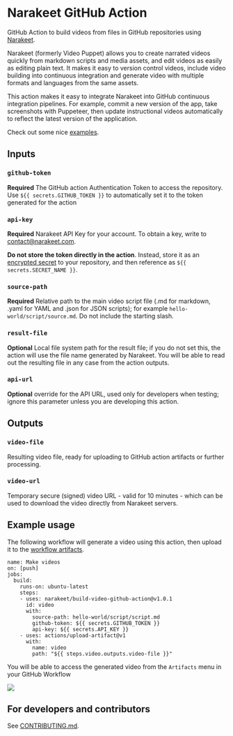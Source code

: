 # Narakeet GitHub Action 

GitHub Action to build videos from files in GitHub repositories using [Narakeet](https://www.narakeet.com). 

Narakeet (formerly Video Puppet) allows you to create narrated videos quickly from markdown scripts and media assets, and edit videos as easily as editing plain text. It makes it easy to version control videos, include video building into continuous integration and generate video with multiple formats and languages from the same assets.

This action makes it easy to integrate Narakeet into GitHub continuous integration pipelines. For example, commit a new version of the app, take screenshots with Puppeteer, then update instructional videos automatically to reflect the latest version of the application.

Check out some nice [examples](https://github.com/narakeet/examples).

## Inputs

### `github-token`

**Required** The GitHub action Authentication Token to access the repository. Use `${{ secrets.GITHUB_TOKEN }}` to automatically set it to the token generated for the action

### `api-key`
   
**Required** Narakeet API Key for your account. To obtain a key, write to <contact@narakeet.com>. 

**Do not store the token directly in the action**. Instead, store it as an [encrypted secret](https://help.github.com/en/actions/automating-your-workflow-with-github-actions/creating-and-using-encrypted-secrets) to your repository, and then reference as `${{ secrets.SECRET_NAME }}`.

### `source-path`

**Required** Relative path to the main video script file (.md for markdown, .yaml for YAML and .json for JSON scripts); for example `hello-world/script/source.md`. Do not include the starting slash.

### `result-file`

**Optional** Local file system path for the result file; if you do not set this, the action will use the file name generated by Narakeet. You will be able to read out the resulting file in any case from the action outputs.

### `api-url`

**Optional** override for the API URL, used only for developers when testing; ignore this parameter unless you are developing this action.

## Outputs

### `video-file`

Resulting video file, ready for uploading to GitHub action artifacts or further processing.

### `video-url`

Temporary secure (signed) video URL - valid for 10 minutes - which can be used to download the video directly from Narakeet servers. 

## Example usage

The following workflow will generate a video using this action, then upload it to the [workflow artifacts](https://help.github.com/en/actions/automating-your-workflow-with-github-actions/persisting-workflow-data-using-artifacts).

```
name: Make videos
on: [push]
jobs:
  build:
    runs-on: ubuntu-latest
    steps:
    - uses: narakeet/build-video-github-action@v1.0.1
      id: video
      with:
        source-path: hello-world/script/script.md
        github-token: ${{ secrets.GITHUB_TOKEN }}
        api-key: ${{ secrets.API_KEY }}
    - uses: actions/upload-artifact@v1
      with:
        name: video
        path: "${{ steps.video.outputs.video-file }}"
```

You will be able to access the generated video from the `Artifacts` menu in your GitHub Workflow

![](images/artifact.png)

## For developers and contributors

See [CONTRIBUTING.md](CONTRIBUTING.md).
